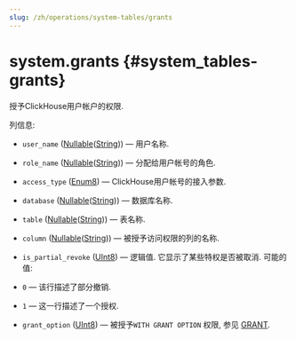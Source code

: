 ```yaml
---
slug: /zh/operations/system-tables/grants
---
```

# system.grants {#system_tables-grants}

授予ClickHouse用户帐户的权限.

列信息:
-    `user_name` ([Nullable](../../sql-reference/data-types/nullable.md)([String](../../sql-reference/data-types/string.md))) — 用户名称.

-    `role_name` ([Nullable](../../sql-reference/data-types/nullable.md)([String](../../sql-reference/data-types/string.md))) — 分配给用户帐号的角色.

-    `access_type` ([Enum8](../../sql-reference/data-types/enum.md)) — ClickHouse用户帐号的接入参数.

-    `database` ([Nullable](../../sql-reference/data-types/nullable.md)([String](../../sql-reference/data-types/string.md))) — 数据库名称.

-    `table` ([Nullable](../../sql-reference/data-types/nullable.md)([String](../../sql-reference/data-types/string.md))) — 表名称.

-    `column` ([Nullable](../../sql-reference/data-types/nullable.md)([String](../../sql-reference/data-types/string.md))) — 被授予访问权限的列的名称.

-    `is_partial_revoke` ([UInt8](../../sql-reference/data-types/int-uint.md#uint-ranges)) — 逻辑值. 它显示了某些特权是否被取消. 可能的值:
- `0` — 该行描述了部分撤销.
- `1` — 这一行描述了一个授权.

-    `grant_option` ([UInt8](../../sql-reference/data-types/int-uint.md#uint-ranges)) — 被授予`WITH GRANT OPTION` 权限, 参见 [GRANT](../../sql-reference/statements/grant.md#grant-privigele-syntax).
